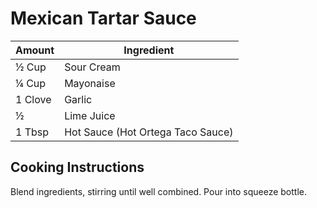 # Mexican Tartar Sauce

|Amount|Ingredient|
|----|----|
½ Cup | Sour Cream
¼ Cup | Mayonaise
1 Clove | Garlic
½ | Lime Juice
1 Tbsp | Hot Sauce (Hot Ortega Taco Sauce)

## Cooking Instructions
Blend ingredients, stirring until well combined. Pour into squeeze bottle.


